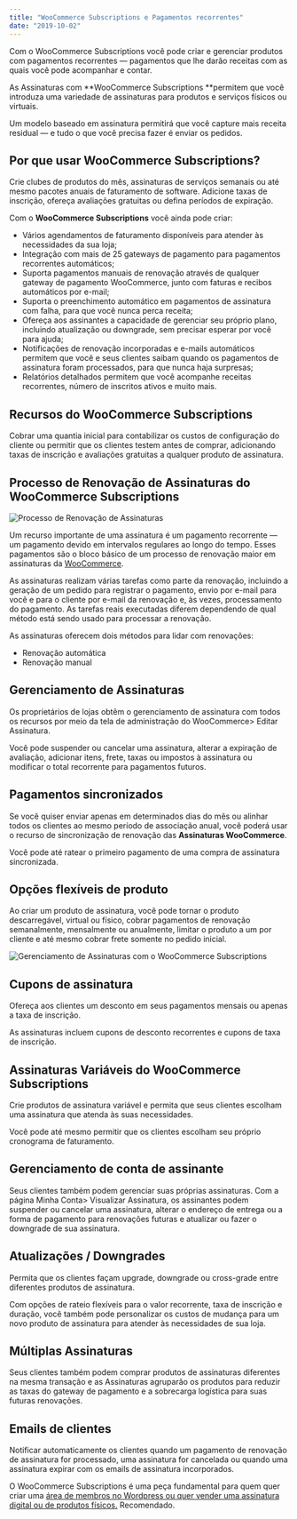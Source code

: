 ```yaml
---
title: "WooCommerce Subscriptions e Pagamentos recorrentes"
date: "2019-10-02"
---
```


Com o WooCommerce Subscriptions você pode criar e gerenciar produtos com pagamentos recorrentes — pagamentos que lhe darão receitas com as quais você pode acompanhar e contar.

As Assinaturas com **WooCommerce Subscriptions **permitem que você introduza uma variedade de assinaturas para produtos e serviços físicos ou virtuais.

Um modelo baseado em assinatura permitirá que você capture mais receita residual — e tudo o que você precisa fazer é enviar os pedidos.

## Por que usar WooCommerce Subscriptions?

Crie clubes de produtos do mês, assinaturas de serviços semanais ou até mesmo pacotes anuais de faturamento de software. Adicione taxas de inscrição, ofereça avaliações gratuitas ou defina períodos de expiração.

Com o **WooCommerce Subscriptions** você ainda pode criar:

- Vários agendamentos de faturamento disponíveis para atender às necessidades da sua loja;
- Integração com mais de 25 gateways de pagamento para pagamentos recorrentes automáticos;
- Suporta pagamentos manuais de renovação através de qualquer gateway de pagamento WooCommerce, junto com faturas e recibos automáticos por e-mail;
- Suporta o preenchimento automático em pagamentos de assinatura com falha, para que você nunca perca receita;
- Ofereça aos assinantes a capacidade de gerenciar seu próprio plano, incluindo atualização ou downgrade, sem precisar esperar por você para ajuda;
- Notificações de renovação incorporadas e e-mails automáticos permitem que você e seus clientes saibam quando os pagamentos de assinatura foram processados, para que nunca haja surpresas;
- Relatórios detalhados permitem que você acompanhe receitas recorrentes, número de inscritos ativos e muito mais.

## Recursos do WooCommerce Subscriptions

Cobrar uma quantia inicial para contabilizar os custos de configuração do cliente ou permitir que os clientes testem antes de comprar, adicionando taxas de inscrição e avaliações gratuitas a qualquer produto de assinatura.

## Processo de Renovação de Assinaturas do WooCommerce Subscriptions

![Processo de Renovação de Assinaturas](images/1_3yzD-yUL0BIVEY0pifUTTg.png)

Um recurso importante de uma assinatura é um pagamento recorrente — um pagamento devido em intervalos regulares ao longo do tempo. Esses pagamentos são o bloco básico de um processo de renovação maior em assinaturas da [WooCommerce](https://www.luizeof.com.br/br/wordpress/).

As assinaturas realizam várias tarefas como parte da renovação, incluindo a geração de um pedido para registrar o pagamento, envio por e-mail para você e para o cliente por e-mail da renovação e, às vezes, processamento do pagamento. As tarefas reais executadas diferem dependendo de qual método está sendo usado para processar a renovação.

As assinaturas oferecem dois métodos para lidar com renovações:

- Renovação automática
- Renovação manual

## Gerenciamento de Assinaturas

Os proprietários de lojas obtêm o gerenciamento de assinatura com todos os recursos por meio da tela de administração do WooCommerce> Editar Assinatura.

Você pode suspender ou cancelar uma assinatura, alterar a expiração de avaliação, adicionar itens, frete, taxas ou impostos à assinatura ou modificar o total recorrente para pagamentos futuros.

## Pagamentos sincronizados

Se você quiser enviar apenas em determinados dias do mês ou alinhar todos os clientes ao mesmo período de associação anual, você poderá usar o recurso de sincronização de renovação das **Assinaturas WooCommerce**.

Você pode até ratear o primeiro pagamento de uma compra de assinatura sincronizada.

## Opções flexíveis de produto

Ao criar um produto de assinatura, você pode tornar o produto descarregável, virtual ou físico, cobrar pagamentos de renovação semanalmente, mensalmente ou anualmente, limitar o produto a um por cliente e até mesmo cobrar frete somente no pedido inicial.

![Gerenciamento de Assinaturas com o WooCommerce Subscriptions](images/0_Ca3BLshWJLEQl5Fp.jpg)

## Cupons de assinatura

Ofereça aos clientes um desconto em seus pagamentos mensais ou apenas a taxa de inscrição.

As assinaturas incluem cupons de desconto recorrentes e cupons de taxa de inscrição.

## Assinaturas Variáveis do WooCommerce Subscriptions

Crie produtos de assinatura variável e permita que seus clientes escolham uma assinatura que atenda às suas necessidades.

Você pode até mesmo permitir que os clientes escolham seu próprio cronograma de faturamento.

## Gerenciamento de conta de assinante

Seus clientes também podem gerenciar suas próprias assinaturas. Com a página Minha Conta> Visualizar Assinatura, os assinantes podem suspender ou cancelar uma assinatura, alterar o endereço de entrega ou a forma de pagamento para renovações futuras e atualizar ou fazer o downgrade de sua assinatura.

## Atualizações / Downgrades

Permita que os clientes façam upgrade, downgrade ou cross-grade entre diferentes produtos de assinatura.

Com opções de rateio flexíveis para o valor recorrente, taxa de inscrição e duração, você também pode personalizar os custos de mudança para um novo produto de assinatura para atender às necessidades de sua loja.

## Múltiplas Assinaturas

Seus clientes também podem comprar produtos de assinaturas diferentes na mesma transação e as Assinaturas agruparão os produtos para reduzir as taxas do gateway de pagamento e a sobrecarga logística para suas futuras renovações.

## Emails de clientes

Notificar automaticamente os clientes quando um pagamento de renovação de assinatura for processado, uma assinatura for cancelada ou quando uma assinatura expirar com os emails de assinatura incorporados.

O WooCommerce Subscriptions é uma peça fundamental para quem quer criar uma [área de membros no Wordpress ou quer vender uma assinatura digital ou de produtos físicos.](https://woocommerce.com/products/woocommerce-subscriptions/) Recomendado.
